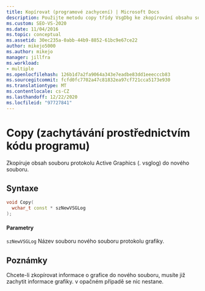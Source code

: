 ```yaml
---
title: Kopírovat (programové zachycení) | Microsoft Docs
description: Použijte metodu copy třídy VsgDbg ke zkopírování obsahu souboru protokolu Active Graphics (. vsglog) do nového souboru.
ms.custom: SEO-VS-2020
ms.date: 11/04/2016
ms.topic: conceptual
ms.assetid: 30ec235a-0abb-44b9-8852-61bc9e67ce22
author: mikejo5000
ms.author: mikejo
manager: jillfra
ms.workload:
- multiple
ms.openlocfilehash: 126b1d7a2fa9064a343e7eadbe83dd1eeecccb83
ms.sourcegitcommit: fcfd0fc7702a47c81832ea97cf721cca5173e930
ms.translationtype: MT
ms.contentlocale: cs-CZ
ms.lasthandoff: 12/22/2020
ms.locfileid: "97727841"
---
```

# <a name="copy-programmatic-capture"></a>Copy (zachytávání prostřednictvím kódu programu)
Zkopíruje obsah souboru protokolu Active Graphics (. vsglog) do nového souboru.

## <a name="syntax"></a>Syntaxe

```C++
void Copy(
  wchar_t const * szNewVSGLog
);
```

#### <a name="parameters"></a>Parametry
 `szNewVSGLog` Název souboru nového souboru protokolu grafiky.

## <a name="remarks"></a>Poznámky
 Chcete-li zkopírovat informace o grafice do nového souboru, musíte již zachytit informace grafiky. v opačném případě se nic nestane.